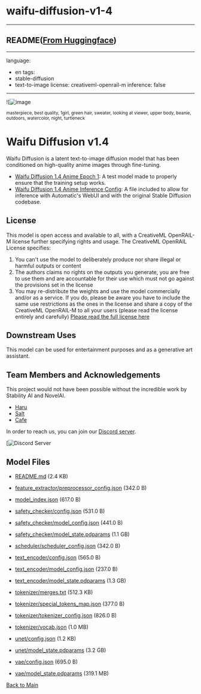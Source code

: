 
# waifu-diffusion-v1-4
---


## README([From Huggingface](https://huggingface.co/hakurei/waifu-diffusion-v1-4))

---
language:
- en
tags:
- stable-diffusion
- text-to-image
license: creativeml-openrail-m
inference: false

---

![![image](https://user-images.githubusercontent.com/26317155/210155933-db3a5f1a-1ec3-4777-915c-6deff2841ce9.png)

<sub>masterpiece, best quality, 1girl, green hair, sweater, looking at viewer, upper body, beanie, outdoors, watercolor, night, turtleneck</sub>

# Waifu Diffusion v1.4

Waifu Diffusion is a latent text-to-image diffusion model that has been conditioned on high-quality anime images through fine-tuning.

- [Waifu Diffusion 1.4 Anime Epoch 1](https://huggingface.co/hakurei/waifu-diffusion-v1-4/blob/main/wd-1-4-anime_e1.ckpt): A test model made to properly ensure that the training setup works.
- [Waifu Diffusion 1.4 Anime Inference Config](https://huggingface.co/hakurei/waifu-diffusion-v1-4/blob/main/wd-1-4-anime_e1.yaml): A file included to allow for inference with Automatic's WebUI and with the original Stable Diffusion codebase.

## License

This model is open access and available to all, with a CreativeML OpenRAIL-M license further specifying rights and usage.
The CreativeML OpenRAIL License specifies: 

1. You can't use the model to deliberately produce nor share illegal or harmful outputs or content 
2. The authors claims no rights on the outputs you generate, you are free to use them and are accountable for their use which must not go against the provisions set in the license
3. You may re-distribute the weights and use the model commercially and/or as a service. If you do, please be aware you have to include the same use restrictions as the ones in the license and share a copy of the CreativeML OpenRAIL-M to all your users (please read the license entirely and carefully)
[Please read the full license here](https://huggingface.co/spaces/CompVis/stable-diffusion-license)

## Downstream Uses

This model can be used for entertainment purposes and as a generative art assistant.

## Team Members and Acknowledgements

This project would not have been possible without the incredible work by Stability AI and NovelAI.

- [Haru](https://github.com/harubaru)
- [Salt](https://github.com/sALTaccount/)
- [Cafe](https://twitter.com/cafeai_labs)

In order to reach us, you can join our [Discord server](https://discord.gg/touhouai).

[![![Discord Server](https://discordapp.com/api/guilds/930499730843250783/widget.png?style=banner2)](https://discord.gg/touhouai)



## Model Files

- [README.md](https://paddlenlp.bj.bcebos.com/models/community/hakurei/waifu-diffusion-v1-4/README.md) (2.4 KB)

- [feature_extractor/preprocessor_config.json](https://paddlenlp.bj.bcebos.com/models/community/hakurei/waifu-diffusion-v1-4/feature_extractor/preprocessor_config.json) (342.0 B)

- [model_index.json](https://paddlenlp.bj.bcebos.com/models/community/hakurei/waifu-diffusion-v1-4/model_index.json) (617.0 B)

- [safety_checker/config.json](https://paddlenlp.bj.bcebos.com/models/community/hakurei/waifu-diffusion-v1-4/safety_checker/config.json) (531.0 B)

- [safety_checker/model_config.json](https://paddlenlp.bj.bcebos.com/models/community/hakurei/waifu-diffusion-v1-4/safety_checker/model_config.json) (441.0 B)

- [safety_checker/model_state.pdparams](https://paddlenlp.bj.bcebos.com/models/community/hakurei/waifu-diffusion-v1-4/safety_checker/model_state.pdparams) (1.1 GB)

- [scheduler/scheduler_config.json](https://paddlenlp.bj.bcebos.com/models/community/hakurei/waifu-diffusion-v1-4/scheduler/scheduler_config.json) (342.0 B)

- [text_encoder/config.json](https://paddlenlp.bj.bcebos.com/models/community/hakurei/waifu-diffusion-v1-4/text_encoder/config.json) (565.0 B)

- [text_encoder/model_config.json](https://paddlenlp.bj.bcebos.com/models/community/hakurei/waifu-diffusion-v1-4/text_encoder/model_config.json) (237.0 B)

- [text_encoder/model_state.pdparams](https://paddlenlp.bj.bcebos.com/models/community/hakurei/waifu-diffusion-v1-4/text_encoder/model_state.pdparams) (1.3 GB)

- [tokenizer/merges.txt](https://paddlenlp.bj.bcebos.com/models/community/hakurei/waifu-diffusion-v1-4/tokenizer/merges.txt) (512.3 KB)

- [tokenizer/special_tokens_map.json](https://paddlenlp.bj.bcebos.com/models/community/hakurei/waifu-diffusion-v1-4/tokenizer/special_tokens_map.json) (377.0 B)

- [tokenizer/tokenizer_config.json](https://paddlenlp.bj.bcebos.com/models/community/hakurei/waifu-diffusion-v1-4/tokenizer/tokenizer_config.json) (826.0 B)

- [tokenizer/vocab.json](https://paddlenlp.bj.bcebos.com/models/community/hakurei/waifu-diffusion-v1-4/tokenizer/vocab.json) (1.0 MB)

- [unet/config.json](https://paddlenlp.bj.bcebos.com/models/community/hakurei/waifu-diffusion-v1-4/unet/config.json) (1.2 KB)

- [unet/model_state.pdparams](https://paddlenlp.bj.bcebos.com/models/community/hakurei/waifu-diffusion-v1-4/unet/model_state.pdparams) (3.2 GB)

- [vae/config.json](https://paddlenlp.bj.bcebos.com/models/community/hakurei/waifu-diffusion-v1-4/vae/config.json) (695.0 B)

- [vae/model_state.pdparams](https://paddlenlp.bj.bcebos.com/models/community/hakurei/waifu-diffusion-v1-4/vae/model_state.pdparams) (319.1 MB)


[Back to Main](../../)